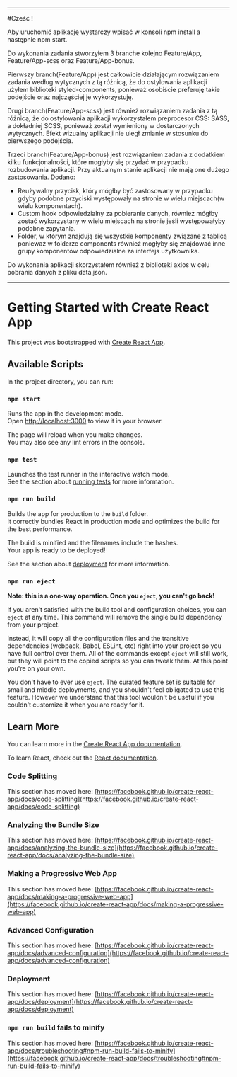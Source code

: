 -------------------------------------------------------------------------------------------------------------------------------------------------------------------

#Cześć ! 

Aby uruchomić aplikację wystarczy wpisać w konsoli npm install a następnie npm start.

Do wykonania zadania stworzyłem 3 branche kolejno Feature/App, Feature/App-scss oraz Feature/App-bonus.

Pierwszy branch(Feature/App) jest całkowicie działającym rozwiązaniem zadania według wytycznych z tą różnicą, że do ostylowania aplikacji użyłem biblioteki 
styled-components, ponieważ osobiście preferuję takie podejście oraz najczęściej je wykorzystuję.

Drugi branch(Feature/App-scss) jest również rozwiązaniem zadania z tą różnicą, że do ostylowania aplikacji wykorzystałem preprocesor CSS: SASS, a dokładniej SCSS,
ponieważ został wymieniony w dostarczonych wytycznych. Efekt wizualny aplikacji nie uległ zmianie w stosunku do pierwszego podejścia.

Trzeci branch(Feature/App-bonus) jest rozwiązaniem zadania z dodatkiem kilku funkcjonalności, które mogłyby się przydać w przypadku rozbudowania aplikacji. Przy 
aktualnym stanie aplikacji nie mają one dużego zastosowania. 
Dodano: 
- Reużywalny przycisk, który mógłby być zastosowany w przypadku gdyby podobne przyciski występowały na stronie w wielu miejscach(w wielu komponentach).
- Custom hook odpowiedzialny za pobieranie danych, również mógłby zostać wykorzystany w wielu miejscach na stronie jeśli występowałyby podobne zapytania.
- Folder, w którym znajdują się wszystkie komponenty związane z tablicą ponieważ w folderze components również mogłyby się znajdować inne grupy komponentów
  odpowiedzialne za interfejs użytkownika.
  
 Do wykonania aplikacji skorzystałem również z biblioteki axios w celu pobrania danych z pliku data.json.
 
-------------------------------------------------------------------------------------------------------------------------------------------------------------------

# Getting Started with Create React App

This project was bootstrapped with [Create React App](https://github.com/facebook/create-react-app).

## Available Scripts

In the project directory, you can run:

### `npm start`

Runs the app in the development mode.\
Open [http://localhost:3000](http://localhost:3000) to view it in your browser.

The page will reload when you make changes.\
You may also see any lint errors in the console.

### `npm test`

Launches the test runner in the interactive watch mode.\
See the section about [running tests](https://facebook.github.io/create-react-app/docs/running-tests) for more information.

### `npm run build`

Builds the app for production to the `build` folder.\
It correctly bundles React in production mode and optimizes the build for the best performance.

The build is minified and the filenames include the hashes.\
Your app is ready to be deployed!

See the section about [deployment](https://facebook.github.io/create-react-app/docs/deployment) for more information.

### `npm run eject`

**Note: this is a one-way operation. Once you `eject`, you can't go back!**

If you aren't satisfied with the build tool and configuration choices, you can `eject` at any time. This command will remove the single build dependency from your project.

Instead, it will copy all the configuration files and the transitive dependencies (webpack, Babel, ESLint, etc) right into your project so you have full control over them. All of the commands except `eject` will still work, but they will point to the copied scripts so you can tweak them. At this point you're on your own.

You don't have to ever use `eject`. The curated feature set is suitable for small and middle deployments, and you shouldn't feel obligated to use this feature. However we understand that this tool wouldn't be useful if you couldn't customize it when you are ready for it.

## Learn More

You can learn more in the [Create React App documentation](https://facebook.github.io/create-react-app/docs/getting-started).

To learn React, check out the [React documentation](https://reactjs.org/).

### Code Splitting

This section has moved here: [https://facebook.github.io/create-react-app/docs/code-splitting](https://facebook.github.io/create-react-app/docs/code-splitting)

### Analyzing the Bundle Size

This section has moved here: [https://facebook.github.io/create-react-app/docs/analyzing-the-bundle-size](https://facebook.github.io/create-react-app/docs/analyzing-the-bundle-size)

### Making a Progressive Web App

This section has moved here: [https://facebook.github.io/create-react-app/docs/making-a-progressive-web-app](https://facebook.github.io/create-react-app/docs/making-a-progressive-web-app)

### Advanced Configuration

This section has moved here: [https://facebook.github.io/create-react-app/docs/advanced-configuration](https://facebook.github.io/create-react-app/docs/advanced-configuration)

### Deployment

This section has moved here: [https://facebook.github.io/create-react-app/docs/deployment](https://facebook.github.io/create-react-app/docs/deployment)

### `npm run build` fails to minify

This section has moved here: [https://facebook.github.io/create-react-app/docs/troubleshooting#npm-run-build-fails-to-minify](https://facebook.github.io/create-react-app/docs/troubleshooting#npm-run-build-fails-to-minify)
